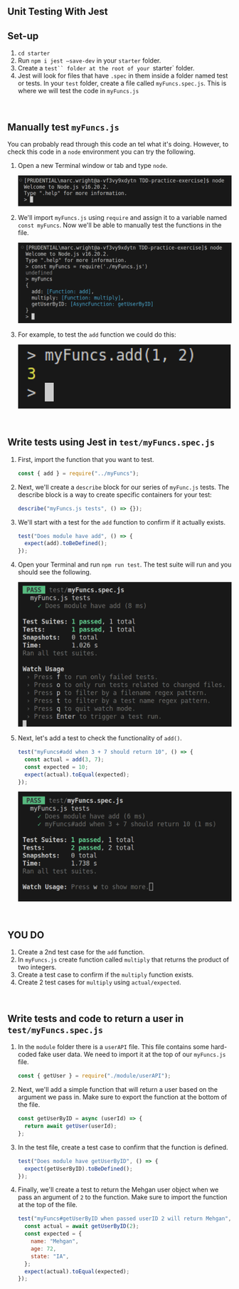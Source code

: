 ## Unit Testing With Jest

## Set-up

1. `cd starter`
1. Run `npm i jest —save-dev` in your `starter` folder.
1. Create a ` test`` folder at the root of your  `starter` folder.
1. Jest will look for files that have `.spec` in them inside a folder named test or tests. In your `test` folder, create a file called `myFuncs.spec.js`. This is where we will test the code in `myFuncs.js`

<br>

## Manually test `myFuncs.js`

You can probably read through this code an tel what it's doing. However, to check this code in a `node` environment you can try the following.

1. Open a new Terminal window or tab and type `node`.

   ![](./assets/node.png)

2. We'll import `myFuncs.js` using `require` and assign it to a variable named `const myFuncs`. Now we'll be able to manually test the functions in the file.

   ![](./assets/require.png)

3. For example, to test the `add` function we could do this:

   ![](./assets/add.png)

<br>

## Write tests using Jest in `test/myFuncs.spec.js`

1. First, import the function that you want to test.

   ```js
   const { add } = require("../myFuncs");
   ```

1. Next, we'll create a `describe` block for our series of `myFunc.js` tests. The describe block is a way to create specific containers for your test:

   ```js
   describe("myFuncs.js tests", () => {});
   ```

1. We'll start with a test for the `add` function to confirm if it actually exists.

   ```js
   test("Does module have add", () => {
     expect(add).toBeDefined();
   });
   ```

1. Open your Terminal and run `npm run test`. The test suite will run and you should see the following.

   ![](./assets/add-test.png)

1. Next, let's add a test to check the functionality of `add()`.

   ```js
   test("myFuncs#add when 3 + 7 should return 10", () => {
     const actual = add(3, 7);
     const expected = 10;
     expect(actual).toEqual(expected);
   });
   ```

   ![](./assets/add-with-two-tests.png)

<br>

## YOU DO

1. Create a 2nd test case for the `add` function.
1. In `myFuncs.js` create function called `multiply` that returns the product of two integers.
1. Create a test case to confirm if the `multiply` function exists.
1. Create 2 test cases for `multiply` using `actual/expected`.

<br>

## Write tests and code to return a user in `test/myFuncs.spec.js`

1. In the `module` folder there is a `userAPI` file. This file contains some hard-coded fake user data. We need to import it at the top of our `myFuncs.js` file.

   ```js
   const { getUser } = require("./module/userAPI");
   ```

1. Next, we'll add a simple function that will return a user based on the argument we pass in. Make sure to export the function at the bottom of the file.

   ```js
   const getUserByID = async (userId) => {
     return await getUser(userId);
   };
   ```

1. In the test file, create a test case to confirm that the function is defined.

   ```js
   test("Does module have getUserByID", () => {
     expect(getUserByID).toBeDefined();
   });
   ```

1. Finally, we'll create a test to return the Mehgan user object when we pass an argument of `2` to the function. Make sure to import the function at the top of the file.

   ```js
   test("myFuncs#getUserByID when passed userID 2 will return Mehgan", async () => {
     const actual = await getUserByID(2);
     const expected = {
       name: "Mehgan",
       age: 72,
       state: "IA",
     };
     expect(actual).toEqual(expected);
   });
   ```
